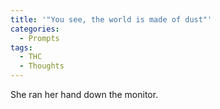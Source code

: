 ```yaml
---
title: '"You see, the world is made of dust"'
categories:
  - Prompts
tags:
  - THC
  - Thoughts
--- 
```


She ran her hand down the monitor.